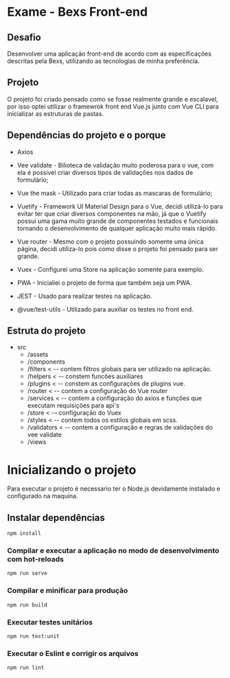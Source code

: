 # Exame - Bexs Front-end

## Desafio
Desenvolver uma aplicação front-end de acordo com as especificações descritas pela Bexs, utilizando as tecnologias de minha preferência.

## Projeto
O projeto foi criado pensado como se fosse realmente grande e escalavel, por isso optei utilizar o framewrok front end Vue.js junto com Vue CLI para inicializar as estruturas de pastas.



## Dependências do projeto e o porque

- Axios

- Vee validate - Bilioteca de validação muito poderosa para o vue, com ela é possivel criar diversos tipos de validações nos dados de formulário;

- Vue the mask - Utilizado para criar todas as mascaras de formulário;

- Vuetify - Framework UI Material Design para o Vue, decidi utilizá-lo para evitar ter que criar diversos componentes na mão, já que o Vuetify possui uma gama muito grande de componentes testados e funcionais tornando o desenvolvimento de qualquer aplicação muito mais rápido. 

- Vue router - Mesmo com o projeto possuindo somente uma única página, decidi utiliza-lo pois como disse o projeto foi pensado para ser grande.

- Vuex -  Configurei uma Store na aplicação somente para exemplo.

- PWA - Inicialiei o projeto de forma que também seja um PWA.

- JEST - Usado para realizar testes na aplicação.

- @vue/test-utils - Utilizado para auxiliar os testes no front end.

## Estruta do projeto
 - src
    - /assets
    - /components
    - /filters < -- contem filtros globais para ser utilizado na aplicação.
    - /helpers < -- constem funcões auxiliares
    - /plugins < -- constem as configurações de plugins vue.
    - /router < -- contem a configuração do Vue router
    - /services < -- contem a configuração do axios e funções que executam requisições para api's
    - /store < -- configuração do Vuex
    - /styles < -- contem todos os estilos globais em scss.
    - /validators < -- contem a configuração e regras de validações do vee validate
    - /views


# Inicializando o projeto

Para executar o projeto é necessario ter o Node.js devidamente instalado e configurado na maquina.

## Instalar dependências
```
npm install
```

### Compilar e executar a aplicação no modo de desenvolvimento com  hot-reloads
```
npm run serve
```

### Compilar e minificar para produção
```
npm run build
```

### Executar testes unitários 
```
npm run test:unit
```

### Executar o Eslint e corrigir os arquivos
```
npm run lint
```
